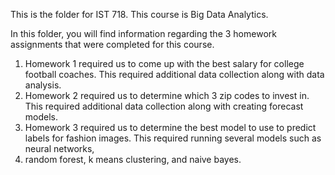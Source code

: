 This is the folder for IST 718. This course is Big Data Analytics.

In this folder, you will find information regarding the 3 homework assignments that were completed for this course.

1. Homework 1 required us to come up with the best salary for college football coaches. This required additional data collection along with data analysis.
2. Homework 2 required us to determine which 3 zip codes to invest in. This required additional data collection along with creating forecast models.
3. Homework 3 required us to determine the best model to use to predict labels for fashion images. This required running several models such as neural networks,
4. random forest, k means clustering, and naive bayes.
